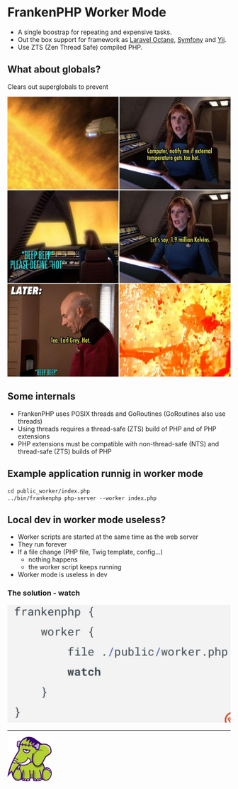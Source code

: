 # FrankenPHP Worker Mode

* A single boostrap for repeating and expensive tasks.
* Out the box support for framework as [Laravel Octane](https://laravel.com/docs/12.x/octane), [Symfony](https://symfony.com/) and [Yii](https://www.yiiframework.com/).
* Use ZTS (Zen Thread Safe) compiled PHP.

## What about globals?

Clears out superglobals to prevent 

<img src="../images/globals.jpg" width="600" alt="Globals are evil">

## Some internals

* FrankenPHP uses POSIX threads and GoRoutines (GoRoutines also use threads)
* Using threads requires a thread-safe (ZTS) build of PHP and of PHP extensions
* PHP extensions must be compatible with non-thread-safe (NTS) and thread-safe
(ZTS) builds of PHP

## Example application runnig in worker mode

```
cd public_worker/index.php
../bin/frankenphp php-server --worker index.php
```

## Local dev in worker mode useless?

* Worker scripts are started at the same time as the web server
* They run forever
* If a file change (PHP file, Twig template, config...)
  * nothing happens
  * the worker script keeps running
* Worker mode is useless in dev

### The solution - watch

<img src="../images/worker_local_dev.png" width="600" alt="Watch mode">

---
<img src="../images/elephant_footer.svg" alt="FrankenPHP" width="100" height="100" />
